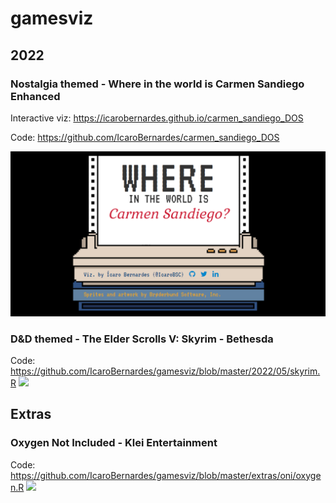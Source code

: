 # gamesviz

## 2022
### Nostalgia themed - Where in the world is Carmen Sandiego Enhanced
Interactive viz: https://icarobernardes.github.io/carmen_sandiego_DOS

Code: https://github.com/IcaroBernardes/carmen_sandiego_DOS

![](https://raw.githubusercontent.com/IcaroBernardes/carmen_sandiego_DOS/master/www/thumb.png)

### D&D themed - The Elder Scrolls V: Skyrim - Bethesda
Code: https://github.com/IcaroBernardes/gamesviz/blob/master/2022/05/skyrim.R
![](https://github.com/IcaroBernardes/gamesviz/blob/master/2022/05/skyrim.png)

## Extras
### Oxygen Not Included - Klei Entertainment
Code: https://github.com/IcaroBernardes/gamesviz/blob/master/extras/oni/oxygen.R
![](https://github.com/IcaroBernardes/gamesviz/blob/master/extras/oni/oxygen.png)
